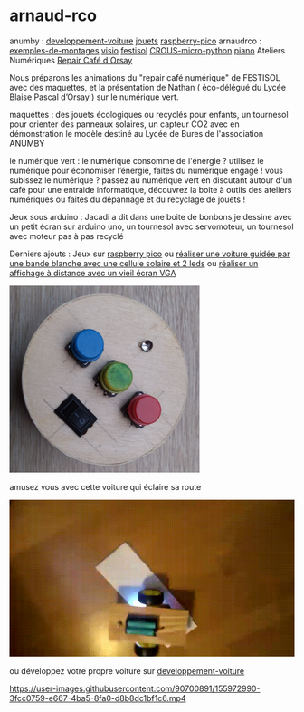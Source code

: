 # arnaud-rco

anumby : [developpement-voiture](https://github.com/anumby-source/developpement-voiture/wiki) [jouets](https://github.com/anumby-source/jouets/wiki) [raspberry-pico](https://github.com/anumby-source/raspberry-pico/wiki) arnaudrco : [exemples-de-montages](https://github.com/arnaudrco/exemples/wiki) [visio](https://github.com/arnaudrco/visio/wiki) [festisol](https://github.com/arnaudrco/festisol/wiki) [CROUS-micro-python](https://github.com/arnaudrco/CROUS-micro-python/wiki) [piano](https://github.com/arnaudrco/piano-pour-adulte-debutant/wiki) Ateliers Numériques [Repair Café d'Orsay](https://www.repaircafe-orsay.org/category/blog/ateliers-numeriques-blog/) 

Nous préparons les animations du  "repair café numérique" de FESTISOL avec des maquettes, et la présentation de Nathan ( éco-délégué du Lycée Blaise Pascal d’Orsay ) sur le numérique vert. 

maquettes : des jouets écologiques ou recyclés pour enfants, un tournesol pour orienter des panneaux solaires, un capteur CO2 avec en démonstration le modèle destiné au Lycée de Bures de l'association ANUMBY

le numérique vert : le numérique consomme de l'énergie ? utilisez le numérique pour économiser l’énergie, faites du numérique engagé ! vous subissez le numérique ? passez au numérique vert en discutant autour d'un café pour une entraide informatique, découvrez la boite à outils des ateliers numériques ou faites du dépannage et du recyclage de jouets !

Jeux sous arduino : Jacadi a dit dans une boite de bonbons,je dessine avec un petit écran  sur arduino uno, un tournesol avec servomoteur, un tournesol avec moteur pas à pas recyclé 

Derniers ajouts : Jeux sur [raspberry pico](https://github.com/anumby-source/raspberry-pico) ou [réaliser une voiture guidée par une bande blanche avec une cellule solaire et 2 leds](https://github.com/anumby-source/jouets/blob/main/voiture-eclairee/read-me-voiture-%C3%A9clair%C3%A9e.pdf) ou [réaliser un affichage à distance avec un vieil écran VGA](https://github.com/anumby-source/jouets/blob/main/affichage-a-distance/read-me-affichage.pdf)


![image](https://github.com/anumby-source/jouets/blob/main/jacadi.PNG)

amusez vous avec cette voiture qui éclaire sa route 

![voiture-eclairee](https://github.com/anumby-source/jouets/blob/main/voiture-eclairee/avec-papier-blanc.gif)

ou développez votre propre voiture sur [developpement-voiture](https://github.com/anumby-source/developpement-voiture)

https://user-images.githubusercontent.com/90700891/155972990-3fcc0759-e667-4ba5-8fa0-d8b8dc1bf1c6.mp4





          
